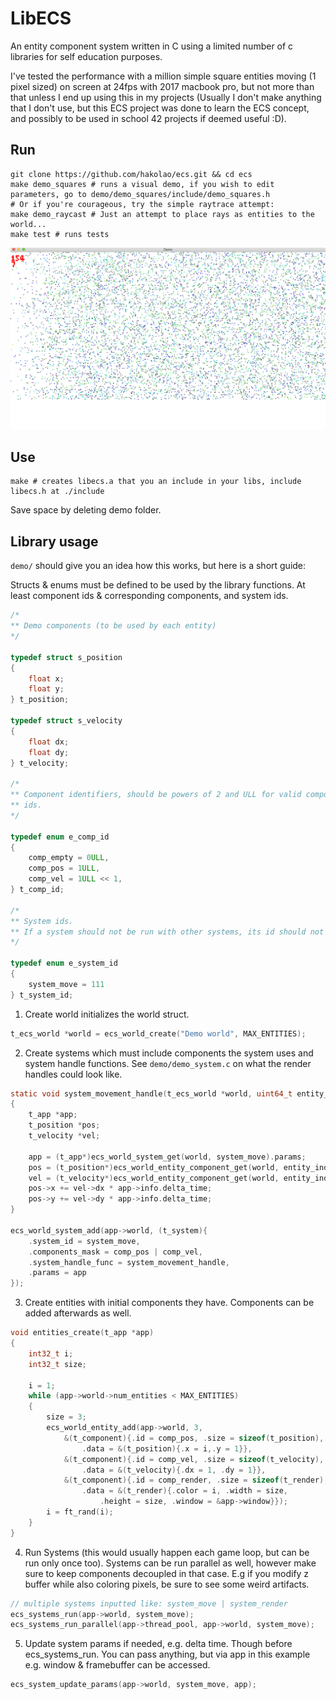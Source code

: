# LibECS

An entity component system written in C using a limited number of c libraries
for self education purposes.

I've tested the performance with a million simple square entities moving (1 pixel sized) on screen at 24fps with 2017 macbook pro, but not more than that unless I end up using this in my projects (Usually I don't make anything that I don't use, but this ECS project was done to learn the ECS concept, and possibly to be used in school 42 projects if deemed useful :D).

## Run

```
git clone https://github.com/hakolao/ecs.git && cd ecs
make demo_squares # runs a visual demo, if you wish to edit parameters, go to demo/demo_squares/include/demo_squares.h
# Or if you're courageous, try the simple raytrace attempt:
make demo_raycast # Just an attempt to place rays as entities to the world...
make test # runs tests
```

![demopng](demo/assets/ecs.png)

## Use

```
make # creates libecs.a that you an include in your libs, include libecs.h at ./include
```

Save space by deleting demo folder.

## Library usage

`demo/` should give you an idea how this works, but here is a short guide:

Structs & enums must be defined to be used by the library functions. At least
component ids & corresponding components, and system ids.

```c
/*
** Demo components (to be used by each entity)
*/

typedef struct s_position
{
	float x;
	float y;
} t_position;

typedef struct s_velocity
{
	float dx;
	float dy;
} t_velocity;

/*
** Component identifiers, should be powers of 2 and ULL for valid component
** ids.
*/

typedef enum e_comp_id
{
	comp_empty = 0ULL,
	comp_pos = 1ULL,
	comp_vel = 1ULL << 1,
} t_comp_id;

/*
** System ids.
** If a system should not be run with other systems, its id should not be 0
*/

typedef enum e_system_id
{
	system_move = 111
} t_system_id;
```

1. Create world initializes the world struct.

```c
t_ecs_world *world = ecs_world_create("Demo world", MAX_ENTITIES);
```

2. Create systems which must include components the system uses and system
   handle functions. See `demo/demo_system.c` on what the render handles could look
   like.

```c
static void system_movement_handle(t_ecs_world *world, uint64_t entity_index)
{
	t_app *app;
	t_position *pos;
	t_velocity *vel;

	app = (t_app*)ecs_world_system_get(world, system_move).params;
	pos = (t_position*)ecs_world_entity_component_get(world, entity_index, comp_pos);
	vel = (t_velocity*)ecs_world_entity_component_get(world, entity_index, comp_vel);
	pos->x += vel->dx * app->info.delta_time;
	pos->y += vel->dy * app->info.delta_time;
}

ecs_world_system_add(app->world, (t_system){
	.system_id = system_move,
	.components_mask = comp_pos | comp_vel,
	.system_handle_func = system_movement_handle,
	.params = app
});
```

3. Create entities with initial components they have. Components can be added
   afterwards as well.

```c
void entities_create(t_app *app)
{
	int32_t i;
	int32_t size;

	i = 1;
	while (app->world->num_entities < MAX_ENTITIES)
	{
		size = 3;
		ecs_world_entity_add(app->world, 3,
			&(t_component){.id = comp_pos, .size = sizeof(t_position),
				.data = &(t_position){.x = i,.y = 1}},
			&(t_component){.id = comp_vel, .size = sizeof(t_velocity),
				.data = &(t_velocity){.dx = 1, .dy = 1}},
			&(t_component){.id = comp_render, .size = sizeof(t_render),
				.data = &(t_render){.color = i, .width = size,
					.height = size, .window = &app->window}});
		i = ft_rand(i);
	}
}
```

4. Run Systems (this would usually happen each game loop, but can be run only once too).
   Systems can be run parallel as well, however make sure to keep components decoupled in that case.
   E.g if you modify z buffer while also coloring pixels, be sure to see some weird artifacts.

```c
// multiple systems inputted like: system_move | system_render
ecs_systems_run(app->world, system_move);
ecs_systems_run_parallel(app->thread_pool, app->world, system_move);
```

5. Update system params if needed, e.g. delta time. Though before ecs_systems_run.
   You can pass anything, but via app in this example e.g. window & framebuffer can be accessed.

```c
ecs_system_update_params(app->world, system_move, app);
```
